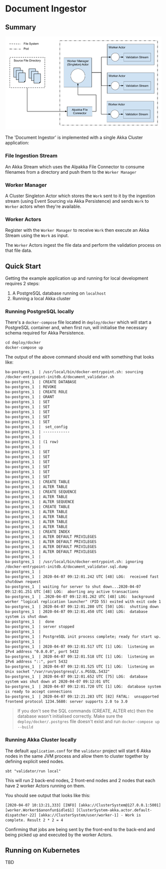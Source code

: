 # Document Ingestor

## Summary

![Document Ingestor Architecture Diagram](images/architecture.png "Document Ingestor Architecture Diagram")

The 'Document Ingestor' is implemented with a single Akka Cluster application:

### File Ingestion Stream
An Akka Stream which uses the Alpakka File Connector to consume filenames from a directory and push them to the `Worker Manager`

### Worker Manager
A Cluster Singleton Actor which stores the `Work` sent to it by the ingestion stream (using Event Sourcing via Akka Persistence) and sends `Work` to `Worker` actors when they're available.

### Worker Actors
Register with the `Worker Manager` to receive `Work` then execute an Akka Stream using the `Work` as input. 

The `Worker` Actors ingest the file data and perform the validation process on that file data.

## Quick Start

Getting the example application up and running for local development requires 2 steps:

1. A PostgreSQL database running on `localhost`
2. Running a local Akka cluster

### Running PostgreSQL locally

There's a `docker-compose` file located in `deploy/docker` which will start a PostgreSQL container and, when first run, will initialise the necessary schema required for Akka Persistence.

```shell script
cd deploy/docker
docker-compose up
```

The output of the above command should end with something that looks like:

```shell script
ba-postgres_1  | /usr/local/bin/docker-entrypoint.sh: sourcing /docker-entrypoint-initdb.d/document_validator.sh
ba-postgres_1  | CREATE DATABASE
ba-postgres_1  | REVOKE
ba-postgres_1  | CREATE ROLE
ba-postgres_1  | GRANT
ba-postgres_1  | SET
ba-postgres_1  | SET
ba-postgres_1  | SET
ba-postgres_1  | SET
ba-postgres_1  | SET
ba-postgres_1  |  set_config
ba-postgres_1  | ------------
ba-postgres_1  |
ba-postgres_1  | (1 row)
ba-postgres_1  |
ba-postgres_1  | SET
ba-postgres_1  | SET
ba-postgres_1  | SET
ba-postgres_1  | SET
ba-postgres_1  | SET
ba-postgres_1  | SET
ba-postgres_1  | CREATE TABLE
ba-postgres_1  | ALTER TABLE
ba-postgres_1  | CREATE SEQUENCE
ba-postgres_1  | ALTER TABLE
ba-postgres_1  | ALTER SEQUENCE
ba-postgres_1  | CREATE TABLE
ba-postgres_1  | ALTER TABLE
ba-postgres_1  | ALTER TABLE
ba-postgres_1  | ALTER TABLE
ba-postgres_1  | ALTER TABLE
ba-postgres_1  | CREATE INDEX
ba-postgres_1  | ALTER DEFAULT PRIVILEGES
ba-postgres_1  | ALTER DEFAULT PRIVILEGES
ba-postgres_1  | ALTER DEFAULT PRIVILEGES
ba-postgres_1  | ALTER DEFAULT PRIVILEGES
ba-postgres_1  |
ba-postgres_1  | /usr/local/bin/docker-entrypoint.sh: ignoring /docker-entrypoint-initdb.d/document_validator.sql.dump
ba-postgres_1  |
ba-postgres_1  | 2020-04-07 09:12:01.242 UTC [48] LOG:  received fast shutdown request
ba-postgres_1  | waiting for server to shut down...2020-04-07 09:12:01.251 UTC [48] LOG:  aborting any active transactions
ba-postgres_1  | .2020-04-07 09:12:01.262 UTC [48] LOG:  background worker "logical replication launcher" (PID 55) exited with exit code 1
ba-postgres_1  | 2020-04-07 09:12:01.280 UTC [50] LOG:  shutting down
ba-postgres_1  | 2020-04-07 09:12:01.450 UTC [48] LOG:  database system is shut down
ba-postgres_1  |  done
ba-postgres_1  | server stopped
ba-postgres_1  |
ba-postgres_1  | PostgreSQL init process complete; ready for start up.
ba-postgres_1  |
ba-postgres_1  | 2020-04-07 09:12:01.517 UTC [1] LOG:  listening on IPv4 address "0.0.0.0", port 5432
ba-postgres_1  | 2020-04-07 09:12:01.518 UTC [1] LOG:  listening on IPv6 address "::", port 5432
ba-postgres_1  | 2020-04-07 09:12:01.525 UTC [1] LOG:  listening on Unix socket "/var/run/postgresql/.s.PGSQL.5432"
ba-postgres_1  | 2020-04-07 09:12:01.652 UTC [75] LOG:  database system was shut down at 2020-04-07 09:12:01 UTC
ba-postgres_1  | 2020-04-07 09:12:01.720 UTC [1] LOG:  database system is ready to accept connections
ba-postgres_1  | 2020-04-07 09:12:21.283 UTC [82] FATAL:  unsupported frontend protocol 1234.5680: server supports 2.0 to 3.0
```

> If you don't see the SQL commands (CREATE, ALTER etc) then the database wasn't initialised correctly. Make sure the `deploy/docker/.postgres` file doesn't exist and run `docker-compose up --build`

### Running Akka Cluster locally

The default `application.conf` for the `validator` project will start 6 Akka nodes in the same JVM process and allow them to cluster together by defining explicit seed nodes.

```shell script
sbt "validator/run local"
```

This will run 2 back-end nodes, 2 front-end nodes and 2 nodes that each have 2 worker Actors running on them.

You should see output that looks like this:

```shell script
[2020-04-07 10:13:21,333] [INFO] [akka://ClusterSystem@127.0.0.1:5001] [worker.Worker$$anonfun$idle$1] [ClusterSystem-akka.actor.default-dispatcher-22] [akka://ClusterSystem/user/worker-1] - Work is complete. Result 2 * 2 = 4
```

Confirming that jobs are being sent by the front-end to the back-end and being picked up and executed by the worker Actors.

## Running on Kubernetes

TBD
